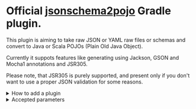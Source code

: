 # Official [jsonschema2pojo](https://github.com/joelittlejohn/jsonschema2pojo) Gradle plugin.

This plugin is aiming to take raw JSON or YAML raw files or schemas and convert to Java or Scala POJOs (Plain Old Java Object).

Currently it suppots features like generating using Jackson, GSON and Mocha1 annotations and JSR305.

Please note, that JSR305 is purely supported, and present only if you don't want to use a proper JSON validation for some reasons.

<details>
<summary>How to add a plugin</summary>

```gradle
plugins {
  id "org.jsonschema2dataclass" version "1.2" // Please update version as new versions are out
}
```

Please refer [Gradle Plugins page](https://plugins.gradle.org/plugin/org.jsonschema2pojo) for further details.

</details>

<details>
<summary>Accepted parameters</summary>

| Parameter                              | Default value                    | Description                                                                                                                                                                                                                                                                   |
|----------------------------------------|----------------------------------|-------------------------------------------------------------------------------------------------------------------------------------------------------------------------------------------------------------------------------------------------------------------------------|
| annotationStyle                        | AnnotationStyle.JACKSON          | The style of annotations to use in the generated Java types.                                                                                                                                                                                                                  |
| classNamePrefix                        | ''                               | Whether to add a prefix to generated classes.                                                                                                                                                                                                                                 |
| classNameSuffix                        | ''                               | Whether to add a suffix to generated classes.                                                                                                                                                                                                                                 |
| customAnnotator                        | NoopAnnotator.class              | A fully qualified class name, referring to a custom annotator class that implements org.jsonschema2pojo.Annotator and will be used in addition to the one chosen by annotationStyle.                                                                                          |
| customDatePattern                      | -                                | A custom pattern to use when formatting date fields during serialization. Requires support from your JSON binding library.                                                                                                                                                    |
| customDateTimePattern                  | -                                | A custom pattern to use when formatting date-time fields during serialization. Requires support from your JSON binding library.                                                                                                                                               |
| customRuleFactory                      | RuleFactory.class                | A fully qualified class name, referring to an class that extends org.jsonschema2pojo.rules.RuleFactory and will be used to create instances of Rules used for code generation.                                                                                                |
| customTimePattern                      | -                                | A custom pattern to use when formatting time fields during serialization. Requires support from your JSON binding library.                                                                                                                                                    |
| dateTimeType                           | -                                | What type to use instead of string when adding string type fields of format date-time to generated Java types                                                                                                                                                                 |
| dateType                               | -                                | What type to use instead of string when adding string type fields of format date (not date-time) to generated Java types                                                                                                                                                                                                                                                                              |
| fileExtensions                         | [] as String[]                   | -                                                                                                                                                                                                                                                                             |
| fileFilter                             | (no filers)                      | -                                                                                                                                                                                                                                                                             |
| formatDateTimes                        | false                            | -                                                                                                                                                                                                                                                                             |
| formatDates                            | false                            | -                                                                                                                                                                                                                                                                             |
| formatTimes                            | false                            | -                                                                                                                                                                                                                                                                             |
| formatTypeMapping                      | (no default mapping)             | -                                                                                                                                                                                                                                                                             |
| generateBuilders                       | false                            | Whether to generate builder-style methods of the form withXxx(value) (that return this), alongside the standard, void-return setters.                                                                                                                                         |
| includeAdditionalProperties            | true                             | -                                                                                                                                                                                                                                                                             |
| includeAllPropertiesConstructor        | true                             | -                                                                                                                                                                                                                                                                             |
| includeConstructorPropertiesAnnotation | -                                | -                                                                                                                                                                                                                                                                             |
| includeConstructors                    | false                            | -                                                                                                                                                                                                                                                                             |
| includeCopyConstructor                 | -                                | -                                                                                                                                                                                                                                                                             |
| includeDynamicAccessors                | false                            | -                                                                                                                                                                                                                                                                             |
| includeDynamicBuilders                 | false                            | -                                                                                                                                                                                                                                                                             |
| includeDynamicGetters                  | false                            | -                                                                                                                                                                                                                                                                             |
| includeDynamicSetters                  | false                            | -                                                                                                                                                                                                                                                                             |
| includeGetters                         | true                             | -                                                                                                                                                                                                                                                                             |
| includeHashcodeAndEquals               | true                             | -                                                                                                                                                                                                                                                                             |
| includeJsonTypeInfoAnnotation          | false                            | -                                                                                                                                                                                                                                                                             |
| includeJsr303Annotations               | false                            | -                                                                                                                                                                                                                                                                             |
| includeJsr305Annotations               | false                            | -                                                                                                                                                                                                                                                                             |
| includeRequiredPropertiesConstructor   | false                            | -                                                                                                                                                                                                                                                                             |
| includeSetters                         | true                             | -                                                                                                                                                                                                                                                                             |
| includeToString                        | true                             | -                                                                                                                                                                                                                                                                             |
| inclusionLevel                         | InclusionLevel.NON_NULL          | -                                                                                                                                                                                                                                                                             |
| initializeCollections                  | true                             | -                                                                                                                                                                                                                                                                             |
| outputEncoding                         | 'UTF-8'                          | -                                                                                                                                                                                                                                                                             |
| parcelable                             | false                            | -                                                                                                                                                                                                                                                                             |
| propertyWordDelimiters                 | ['-', ' ', '_'] as char[]        | -                                                                                                                                                                                                                                                                             |
| refFragmentPathDelimiters              | "#/."                            | -                                                                                                                                                                                                                                                                             |
| removeOldOutput                        | -                                | -                                                                                                                                                                                                                                                                             |
| serializable                           | false                            | -                                                                                                                                                                                                                                                                             |
| sourceFiles                            | objectFactory.fileCollection()   | -                                                                                                                                                                                                                                                                             |
| sourceSortOrder                        | SourceSortOrder.OS               | -                                                                                                                                                                                                                                                                             |
| sourceType                             | SourceType.JSONSCHEMA            | -                                                                                                                                                                                                                                                                             |
| targetDirectory                        | $buildDir/generated-sources/js2p | -                                                                                                                                                                                                                                                                             |
| targetLanguage                         | -                                | -                                                                                                                                                                                                                                                                             |
| targetPackage                          | ''                               | -                                                                                                                                                                                                                                                                             |
| targetVersion                          | '1.6'                            | -                                                                                                                                                                                                                                                                             |
| timeType                               | null                             | -                                                                                                                                                                                                                                                                             |
| toStringExcludes                       | [] as String[]                   | -                                                                                                                                                                                                                                                                             |
| useBigDecimals                         | false                            | -                                                                                                                                                                                                                                                                             |
| useBigIntegers                         | false                            | -                                                                                                                                                                                                                                                                             |
| useCommonsLang3                        | false                            | -                                                                                                                                                                                                                                                                             |
| useDoubleNumbers                       | true                             | -                                                                                                                                                                                                                                                                             |
| useInnerClassBuilders                  | false                            | If set to true, then the gang of four builder pattern will be used to generate builders on generated classes. Note: This property works in collaboration with the isGenerateBuilders() method. If the isGenerateBuilders() is false, then this property will not do anything. |
| useJodaDates                           | false                            | -                                                                                                                                                                                                                                                                             |
| useJodaLocalDates                      | false                            | -                                                                                                                                                                                                                                                                             |
| useJodaLocalTimes                      | false                            | -                                                                                                                                                                                                                                                                             |
| useLongIntegers                        | false                            | -                                                                                                                                                                                                                                                                             |
| useOptionalForGetters                  | false                            | -                                                                                                                                                                                                                                                                             |
| usePrimitives                          | false                            | -                                                                                                                                                                                                                                                                             |
| useTitleAsClassname                    | false                            | -                                                                                                                                                                                                                                                                             |

</details>
